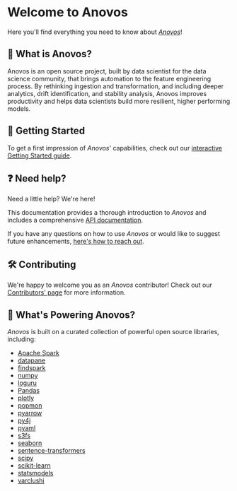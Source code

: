 # Welcome to Anovos

Here you'll find everything you need to know about [_Anovos_](https://www.anovos.ai)!

## 🧭 What is Anovos?

Anovos is an open source project, built by data scientist for the data science community,
that brings automation to the feature engineering process.
By rethinking ingestion and transformation, and including deeper analytics, drift identification,
and stability analysis, Anovos improves productivity and helps data scientists build more resilient,
higher performing models.

## 🚀 Getting Started

To get a first impression of _Anovos_' capabilities, check out our
[interactive Getting Started guide](getting-started.md).

## ❓ Need help?

Need a little help? We're here!

This documentation provides a thorough introduction to _Anovos_ and includes a comprehensive
[API documentation](https://docs.anovos.ai/api/index.html).

If you have any questions on how to use _Anovos_ or would like to suggest future enhancements,
[here's how to reach out](community/communication.md).

## 🛠 Contributing

We're happy to welcome you as an _Anovos_ contributor!
Check out our [Contributors' page](community/contributing.md) for more information.

## 🔋 What's Powering Anovos?

_Anovos_ is built on a curated collection of powerful open source libraries, including:

- [Apache Spark](https://github.com/apache/spark)
- [datapane](https://github.com/datapane/datapane/)
- [findspark](https://github.com/minrk/findspark/)
- [numpy](https://github.com/numpy/numpy/)
- [loguru](https://github.com/Delgan/loguru/)
- [Pandas](https://github.com/pandas-dev/pandas)
- [plotly](https://github.com/plotly/)
- [popmon](https://github.com/ing-bank/popmon/)
- [pyarrow](https://github.com/apache/arrow/)
- [py4j](https://github.com/py4j/py4j/)
- [pyaml](https://github.com/yaml/pyyaml/)
- [s3fs](https://github.com/fsspec/s3fs/)
- [seaborn](https://github.com/mwaskom/seaborn)
- [sentence-transformers](https://github.com/UKPLab/sentence-transformers/)
- [scipy](https://github.com/scipy/scipy)
- [scikit-learn](https://github.com/scikit-learn/scikit-learn/)
- [statsmodels](https://github.com/statsmodels/statsmodels)
- [varclushi](https://github.com/jingtt/varclushi)
